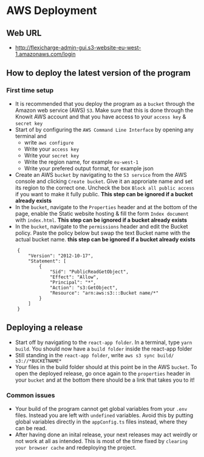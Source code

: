 # AWS Deployment
## Web URL
* http://flexicharge-admin-gui.s3-website-eu-west-1.amazonaws.com/login
## How to deploy the latest version of the program
### First time setup
* It is recommended that you deploy the program as a ```bucket``` through the Amazon web service (AWS) ``S3``. Make sure that this is done through the Knowit AWS account and that you have access to your ```access key``` & ```secret key```
* Start of by configuring the ```AWS Command Line Interface``` by opening any terminal and
    * write ```aws configure```
    * Write your ```access key```
    * Write your ```secret key```
    * Write the region name, for example ```eu-west-1```
    * Write your prefered output format, for example json
* Create an AWS ```bucket``` by navigating to the ```S3 service``` from the AWS console and clicking ```Create bucket```. Give it an approriate name and set its region to the correct one. Uncheck the box ```Block all public access``` if you want to make it fully public. **This step can be ignored if a bucket already exists**
* In the ```bucket```, navigate to the ```Properties``` header and at the bottom of the page, enable the Static website hosting & fill the form ```Index document``` with ```index.html```. **This step can be ignored if a bucket already exists**
* In the ```bucket```, navigate to the ```permissions``` header and edit the Bucket policy. Paste the policy below but swap the text Bucket name with the actual bucket name. **this step can be ignored if a bucket already exists**
``` 
    {
        "Version": "2012-10-17",
        "Statement": [
            {
                "Sid": "PublicReadGetObject",
                "Effect": "Allow",
                "Principal": "*",
                "Action": "s3:GetObject",
                "Resource": "arn:aws:s3:::Bucket name/*"
            }
        ]
    }
 ```

## Deploying a release
* Start off by navigating to the ```react-app folder```. In a terminal, type ```yarn build```. You should now have a ```build folder``` inside the react-app folder
* Still standing in the ```react-app folder```, write ```aws s3 sync build/ s3://*BUCKETNAME*```
* Your files in the build folder should at this point be in the AWS ```bucket```. To open the deployed release, go once again to the ```properties``` header in your ```bucket``` and at the bottom there should be a link that takes you to it!


### Common issues
* Your build of the program cannot get global variables from your ```.env``` files. Instead you are left with ```undefined``` variables. Avoid this by putting global variables directly in the ```appConfig.ts``` files instead, where they can be read.
* After having done an inital release, your next releases may act weirdly or not work at all as intended. This is most of the time fixed by ```clearing your browser cache``` and redeploying the project.
